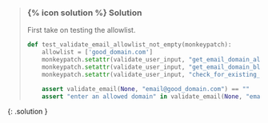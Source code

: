 
> ### {% icon solution %} Solution
> 
> First take on testing the allowlist.
> 
> ```python
> def test_validate_email_allowlist_not_empty(monkeypatch):
>     allowlist = ['good_domain.com']
>     monkeypatch.setattr(validate_user_input, "get_email_domain_allowlist_content", lambda a: allowlist)
>     monkeypatch.setattr(validate_user_input, "get_email_domain_blocklist_content", lambda a: None)
>     monkeypatch.setattr(validate_user_input, "check_for_existing_email", lambda a, b: False)
> 
>     assert validate_email(None, "email@good_domain.com") == ""
>     assert "enter an allowed domain" in validate_email(None, "email@bad_domain.com")
> ```
{: .solution }
